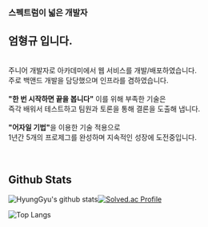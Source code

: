 ### 스펙트럼이 넓은 개발자
## 엄형규 입니다.
<br/> 
주니어 개발자로 아카데미에서 웹 서비스를 개발/배포하였습니다.
<br/> 
주로 백앤드 개발을 담당했으며 인프라를 겸하였습니다.
<br/> 
<br/> 
<b>"한 번 시작하면 끝을 봅니다"</b> 이를 위해 부족한 기술은
<br/> 
즉각 배워서 테스트하고 팀원과 토론을 통해 결론을 도출해 냅니다.
<br/> 
<br/> 
<b>"어자일 기법"</b>을 이용한 기술 적용으로
<br/> 
1년간 5개의 프로제그를 완성하며 지속적인 성장에 도전중입니다.
<br/> 
<br/> 
<br/> 

## Github Stats  
![HyungGyu's github stats](https://github-readme-stats.vercel.app/api?username=goeom77&show_icons=true&theme=tokyonight)[![Solved.ac Profile](http://mazassumnida.wtf/api/v2/generate_badge?boj=7eom14)](https://solved.ac/7eom14/)
<br/>  

![Top Langs](https://github-readme-stats.vercel.app/api/top-langs/?username=goeom77&layout=compact&theme=dark)
